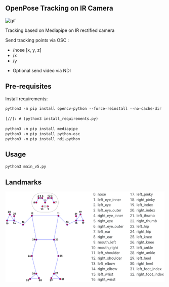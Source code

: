 ## OpenPose Tracking on IR Camera

![gif](utils/tracking_demo.gif)

Tracking based on Mediapipe on IR rectified camera 

Send tracking points via OSC :
- /nose [x, y, z]
- /x
- /y

+ Optional send video via NDI

## Pre-requisites

Install requirements:
```
python3 -m pip install opencv-python --force-reinstall --no-cache-dir

[//]: # (python3 install_requirements.py)

python3 -m pip install mediapipe
python3 -m pip install python-osc
python3 -m pip install ndi-python
```

## Usage

```
python3 main_v5.py
```

## Landmarks

![utils/landmarks.png](utils/landmarks.png)
